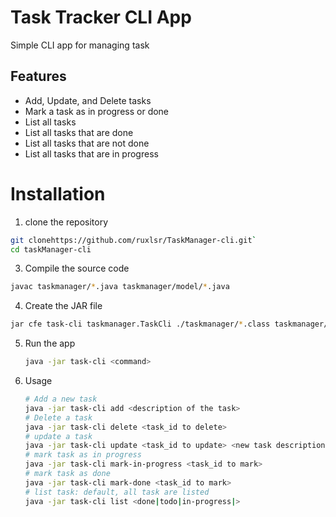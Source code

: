 # Task Tracker CLI App
 Simple CLI app for managing task
## Features
* Add, Update, and Delete tasks
* Mark a task as in progress or done
* List all tasks
* List all tasks that are done
* List all tasks that are not done
* List all tasks that are in progress

# Installation
1. clone the repository
```bash
git clonehttps://github.com/ruxlsr/TaskManager-cli.git`
cd taskManager-cli
```

3. Compile the source code
 ```bash
javac taskmanager/*.java taskmanager/model/*.java
```
4. Create the JAR file
```bash
jar cfe task-cli taskmanager.TaskCli ./taskmanager/*.class taskmanager/model/*.class ./taskmanager/TaskCli.class
```
5. Run the app
   ```bash
   java -jar task-cli <command>
   ```

6. Usage
   ``` bash
   # Add a new task 
   java -jar task-cli add <description of the task>
   # Delete a task
   java -jar task-cli delete <task_id to delete>
   # update a task
   java -jar task-cli update <task_id to update> <new task description>
   # mark task as in progress
   java -jar task-cli mark-in-progress <task_id to mark>
   # mark task as done
   java -jar task-cli mark-done <task_id to mark>
   # list task: default, all task are listed
   java -jar task-cli list <done|todo|in-progress|> 
   ```
